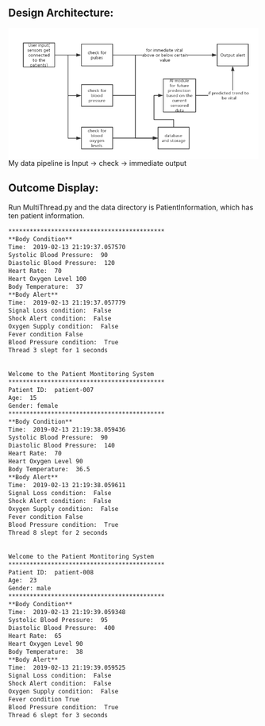 ## Design Architecture:

<img align = center src = "https://github.com/leonshen95/EC500/blob/master/EC500%20diagram%201.jpg?raw=true">
My data pipeline is Input -> check -> immediate output

## Outcome Display:
Run MultiThread.py and the data directory is PatientInformation, which has ten patient information.

    ********************************************
    **Body Condition**
    Time:  2019-02-13 21:19:37.057570
    Systolic Blood Pressure:  90
    Diastolic Blood Pressure:  120
    Heart Rate:  70
    Heart Oxygen Level 100
    Body Temperature:  37
    **Body Alert**
    Time:  2019-02-13 21:19:37.057779
    Signal Loss condition:  False
    Shock Alert condition:  False
    Oxygen Supply condition:  False
    Fever condition False
    Blood Pressure condition:  True
    Thread 3 slept for 1 seconds


    Welcome to the Patient Montitoring System
    ********************************************
    Patient ID:  patient-007
    Age:  15
    Gender: female
    ********************************************
    **Body Condition**
    Time:  2019-02-13 21:19:38.059436
    Systolic Blood Pressure:  90
    Diastolic Blood Pressure:  140
    Heart Rate:  70
    Heart Oxygen Level 90
    Body Temperature:  36.5
    **Body Alert**
    Time:  2019-02-13 21:19:38.059611
    Signal Loss condition:  False
    Shock Alert condition:  False
    Oxygen Supply condition:  False
    Fever condition False
    Blood Pressure condition:  True
    Thread 8 slept for 2 seconds


    Welcome to the Patient Montitoring System
    ********************************************
    Patient ID:  patient-008
    Age:  23
    Gender: male
    ********************************************
    **Body Condition**
    Time:  2019-02-13 21:19:39.059348
    Systolic Blood Pressure:  95
    Diastolic Blood Pressure:  400
    Heart Rate:  65
    Heart Oxygen Level 90
    Body Temperature:  38
    **Body Alert**
    Time:  2019-02-13 21:19:39.059525
    Signal Loss condition:  False
    Shock Alert condition:  False
    Oxygen Supply condition:  False
    Fever condition True
    Blood Pressure condition:  True
    Thread 6 slept for 3 seconds


